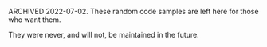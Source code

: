 ARCHIVED 2022-07-02.  These random code samples are left here for those who want them.

They were never, and will not, be maintained in the future.
